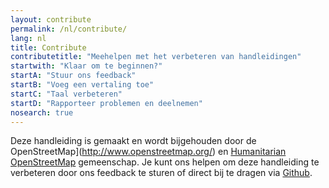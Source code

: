 ```yaml
---
layout: contribute
permalink: /nl/contribute/
lang: nl
title: Contribute
contributetitle: "Meehelpen met het verbeteren van handleidingen"
startwith: "Klaar om te beginnen?"
startA: "Stuur ons feedback"
startB: "Voeg een vertaling toe"
startC: "Taal verbeteren"
startD: "Rapporteer problemen en deelnemen"
nosearch: true
---
```

Deze handleiding is gemaakt en wordt bijgehouden door de OpenStreetMap](http://www.openstreetmap.org/) en [Humanitarian OpenStreetMap](http://hotosm.org/) gemeenschap. Je kunt ons helpen om deze handleiding te verbeteren door ons feedback te sturen of direct bij te dragen via [Github](http://github.com/hotosm/learnosm).

